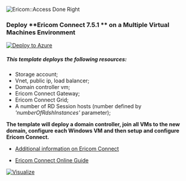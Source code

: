 ![Ericom::Access Done Right](http://www.ericom.com/imgs/home/EricomLogo2.jpg "Ericom Logo") 

### Deploy **Ericom Connect 7.5.1 ** on a Multiple Virtual Machines Environment

[![Deploy to Azure](http://azuredeploy.net/deploybutton.png)](https://azuredeploy.net/)

##### This template deploys the following resources:

* Storage account;
* Vnet, public ip, load balancer;
* Domain controller vm;
* Ericom Connect Gateway;
* Ericom Connect Grid;
* A number of RD Session hosts (number defined by *'numberOfRdshInstances'* parameter);

**The template will deploy a domain controller, join all VMs to the new domain, configure each Windows VM and then setup and configure Ericom Connect.**

* [Additional information on Ericom Connect](http://www.ericom.com/connect-enterprise.asp)

* [Ericom Connect Online Guide](https://www.ericom.com/communities/guide/home/connect-7-5-0)

[![Visualize](http://armviz.io/visualizebutton.png "Visualize")](http://armviz.io/#/?load=https://raw.githubusercontent.com/ErezPasternak/azure-quickstart-templates/EricomConnect/EricomConnect751/azuredeploy.json)
